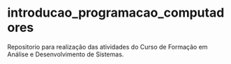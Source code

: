 # introducao_programacao_computadores
Repositorio para realização das atividades do Curso de Formação em Análise e Desenvolvimento de Sistemas.

